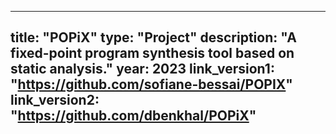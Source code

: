 
---
title: "POPiX"
type: "Project"
description: "A fixed-point program synthesis tool based on static analysis."
year: 2023
link_version1: "https://github.com/sofiane-bessai/POPIX"
link_version2: "https://github.com/dbenkhal/POPiX"
---
